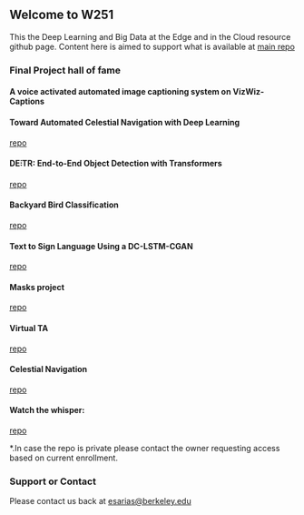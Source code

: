 ## Welcome to W251 

This the Deep Learning and Big Data at the Edge and in the Cloud resource github page. Content here is aimed to support what is available at [main repo](/https://github.com/MIDS-scaling-up/v2)

### Final Project hall of fame

#### A voice activated automated image captioning system on VizWiz-Captions
[](https://github.com/shwethacn/W251-Final-Project)

#### Toward Automated Celestial Navigation with Deep Learning
[repo](https://github.com/travisrmetz/w251-project)

#### DE⫶TR: End-to-End Object Detection with Transformers 
[repo](https://github.com/sirakzg/detr)

#### Backyard Bird Classification
[repo](https://github.com/wadeholmes-mids/w251_finalproject)

#### Text to Sign Language Using a DC-LSTM-CGAN
[repo](https://github.com/RLashofRegas/speach-to-sign-language)

#### Masks project
[repo](https://github.com/azamora2/W251/tree/master/FinalProject)

#### Virtual TA
[repo](https://github.com/sunh0003/W251_FinalProject)

#### Celestial Navigation
[repo](https://github.com/travisrmetz/w251-project)
 
#### Watch the whisper:
[repo](https://github.com/kasri-mids/w251-Final-Project)
 
*.In case the repo is private please contact the owner requesting access based on current enrollment.
### Support or Contact

Please contact us back at esarias@berkeley.edu
